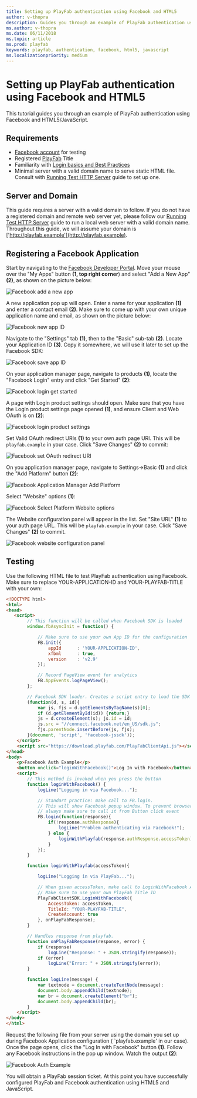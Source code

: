 ```yaml
---
title: Setting up PlayFab authentication using Facebook and HTML5
author: v-thopra
description: Guides you through an example of PlayFab authentication using Facebook and HTML5/JavaScript.
ms.author: v-thopra
ms.date: 06/11/2018
ms.topic: article
ms.prod: playfab
keywords: playfab, authentication, facebook, html5, javascript
ms.localizationpriority: medium
---
```


# Setting up PlayFab authentication using Facebook and HTML5

This tutorial guides you through an example of PlayFab authentication using Facebook and HTML5/JavaScript.

## Requirements

- [Facebook account](https://www.facebook.com/) for testing
- Registered [PlayFab](https://playfab.com/) Title
- Familiarity with [Login basics and Best Practices](../../authentication/platform-specific-authentication/login-basics-best-practices.md)
- Minimal server with a valid domain name to serve static HTML file. Consult with [Running Test HTTP Server](https://api.playfab.com/docs/tutorials/http-server) guide to set up one.

## Server and Domain

This guide requires a server with a valid domain to follow. If you do not have a registered domain and remote web server yet, please follow our [Running Test HTTP Server](https://api.playfab.com/docs/tutorials/http-server) guide to run a local web server with a valid domain name. Throughout this guide, we will assume your domain is ['http://playfab.example'](http://playfab.example).

## Registering a Facebook Application

Start by navigating to the [Facebook Developer Portal](https://developers.facebook.com/). Move your mouse over the "My Apps" button **(1, top right corner**) and select "Add a New App" **(2)**, as shown on the picture below:

![Facebook add a new app](media/tutorials/facebook-add-a-new-app.png)  

A new application pop up will open. Enter a name for your application **(1)** and enter a contact email **(2)**. Make sure to come up with your own unique application name and email, as shown on the picture below:

![Facebook new app ID](media/tutorials/facebook-new-app-id.png)  

Navigate to the "Settings" tab **(1)**, then to the "Basic" sub-tab **(2)**. Locate your Application ID **(3)**. Copy it somewhere, we will use it later to set up the Facebook SDK:

![Facebook save app ID](media/tutorials/facebook-save-app-id.png)  

On your application manager page, navigate to products **(1)**, locate the "Facebook Login" entry and click "Get Started" **(2)**:

![Facebook login get started](media/tutorials/facebook-html5/login-get-started.png)  

A page with Login product settings should open. Make sure that you have the Login product settings page opened **(1)**, and ensure Client and Web OAuth is on **(2)**:

![Facebook login product settings](media/tutorials/facebook-html5/login-product-settings.png)  

Set Valid OAuth redirect URIs **(1)** to your own auth page URI. This will be `playfab.example` in your case. Click "Save Changes" **(2)** to commit:

![Facebook set OAuth redirect URI](media/tutorials/facebook-html5/set-oauth-redirect.png)  

On you application manager page, navigate to Settings->Basic **(1)** and click the "Add Platform" button **(2)**:

![Facebook Application Manager Add Platform](media/tutorials/facebook-html5/add-platform.png)  

Select "Website" options **(1)**:

![Facebook Select Platform Website options](media/tutorials/facebook-html5/website-options.png)  

The Website configuration panel will appear in the list. Set "Site URL" **(1)** to your auth page URL. This will be `playfab.example` in your case. Click "Save Changes" **(2)** to commit.

![Facebook website configuration panel](media/tutorials/facebook-html5/website-configuration.png)  

## Testing

Use the following HTML file to test PlayFab authentication using Facebook. Make sure to replace YOUR-APPLICATION-ID and YOUR-PLAYFAB-TITLE with your own:

```html
<!DOCTYPE html>
<html>
<head>
   <script>
        // This function will be called when Facebook SDK is loaded
        window.fbAsyncInit = function() {

            // Make sure to use your own App ID for the configuration
            FB.init({
                appId      : 'YOUR-APPLICATION-ID',
                xfbml      : true,
                version    : 'v2.9'
            });

            // Record PageView event for analytics
            FB.AppEvents.logPageView();
        };

        // Facebook SDK loader. Creates a script entry to load the SDK
        (function(d, s, id){
            var js, fjs = d.getElementsByTagName(s)[0];
            if (d.getElementById(id)) {return;}
            js = d.createElement(s); js.id = id;
            js.src = "//connect.facebook.net/en_US/sdk.js";
            fjs.parentNode.insertBefore(js, fjs);
        }(document, 'script', 'facebook-jssdk'));
    </script>
    <script src="https://download.playfab.com/PlayFabClientApi.js"></script>
</head>
<body>
    <p>Facebook Auth Example</p>
    <button onclick="loginWithFacebook()">Log In with Facebook</button>
    <script>
        // This method is invoked when you press the button
        function loginWithFacebook() {
            logLine("Logging in via Facebook...");

            // Standart practice: make call to FB.login.
            // This will show Facebook popup window. To prevent browsers from locking it,
            // always make sure to call it from Button click event
            FB.login(function(response){
                if(!response.authResponse){
                    logLine("Problem authenticating via Facebook!");
                } else {
                    loginWithPlayfab(response.authResponse.accessToken);
                }
            });
        }

        function loginWithPlayfab(accessToken){

            logLine("Logging in via PlayFab...");

            // When given accessToken, make call to LoginWithFacebook API Call
            // Make sure to use your own PlayFab Title ID
            PlayFabClientSDK.LoginWithFacebook({
                AccessToken: accessToken,
                TitleId: "YOUR-PLAYFAB-TITLE",
                CreateAccount: true
            }, onPlayFabResponse);
        }

        // Handles response from playfab.
        function onPlayFabResponse(response, error) {
            if (response)
                logLine("Response: " + JSON.stringify(response));
            if (error)
                logLine("Error: " + JSON.stringify(error));
        }

        function logLine(message) {
            var textnode = document.createTextNode(message);
            document.body.appendChild(textnode);
            var br = document.createElement("br");
            document.body.appendChild(br);
        }
    </script>
</body>
</html>
```

Request the following file from your server using the domain you set up during Facebook Application configuration ( `playfab.example' in our case). Once the page opens, click the "Log In with Facebook" button **(1)**. Follow any Facebook instructions in the pop up window. Watch the output **(2)**:

![Facebook Auth Example](media/tutorials/facebook-html5/facebook-auth-example.png)  

You will obtain a PlayFab session ticket. At this point you have successfully configured PlayFab and Facebook authentication using HTML5 and JavaScript.


